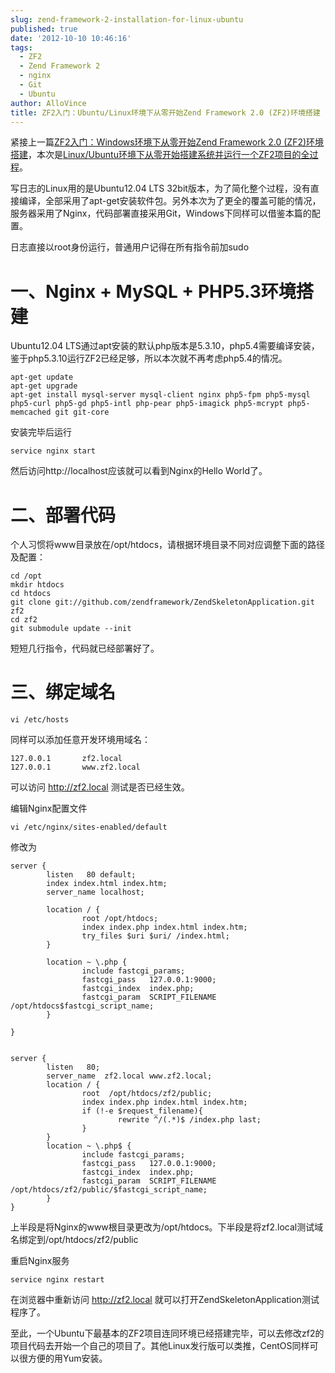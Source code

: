 ```yaml
---
slug: zend-framework-2-installation-for-linux-ubuntu
published: true
date: '2012-10-10 10:46:16'
tags:
  - ZF2
  - Zend Framework 2
  - nginx
  - Git
  - Ubuntu
author: AlloVince
title: ZF2入门：Ubuntu/Linux环境下从零开始Zend Framework 2.0 (ZF2)环境搭建
---
```


紧接上一篇[ZF2入门：Windows环境下从零开始Zend Framework 2.0 (ZF2)环境搭建](http://avnpc.com/pages/zend-framework-2-installation-for-windows)，本次是[Linux/Ubuntu环境下从零开始搭建系统并运行一个ZF2项目的全过程](http://avnpc.com/pages/zend-framework-2-installation-for-windows)。

写日志的Linux用的是Ubuntu12.04 LTS 32bit版本，为了简化整个过程，没有直接编译，全部采用了apt-get安装软件包。另外本次为了更全的覆盖可能的情况，服务器采用了Nginx，代码部署直接采用Git，Windows下同样可以借鉴本篇的配置。

日志直接以root身份运行，普通用户记得在所有指令前加sudo


一、Nginx + MySQL + PHP5.3环境搭建
=================================

Ubuntu12.04 LTS通过apt安装的默认php版本是5.3.10，php5.4需要编译安装，鉴于php5.3.10运行ZF2已经足够，所以本次就不再考虑php5.4的情况。

    apt-get update
    apt-get upgrade
    apt-get install mysql-server mysql-client nginx php5-fpm php5-mysql php5-curl php5-gd php5-intl php-pear php5-imagick php5-mcrypt php5-memcached git git-core

安装完毕后运行

    service nginx start

然后访问http://localhost应该就可以看到Nginx的Hello World了。

二、部署代码
============

个人习惯将www目录放在/opt/htdocs，请根据环境目录不同对应调整下面的路径及配置：

    cd /opt
    mkdir htdocs
    cd htdocs
    git clone git://github.com/zendframework/ZendSkeletonApplication.git zf2
    cd zf2
    git submodule update --init

短短几行指令，代码就已经部署好了。

三、绑定域名
============

    vi /etc/hosts

同样可以添加任意开发环境用域名：

    127.0.0.1       zf2.local
    127.0.0.1       www.zf2.local

可以访问 http://zf2.local 测试是否已经生效。

编辑Nginx配置文件

    vi /etc/nginx/sites-enabled/default

修改为

    server {
	        listen   80 default;
	        index index.html index.htm;
	        server_name localhost;

	        location / {
	                root /opt/htdocs;
	                index index.php index.html index.htm;
	                try_files $uri $uri/ /index.html;
	        }

	        location ~ \.php {
	                include fastcgi_params;
	                fastcgi_pass   127.0.0.1:9000;
	                fastcgi_index  index.php;
	                fastcgi_param  SCRIPT_FILENAME  /opt/htdocs$fastcgi_script_name;
	        }

	}


	server {
	        listen   80;
	        server_name  zf2.local www.zf2.local;
	        location / {
	                root  /opt/htdocs/zf2/public;
	                index index.php index.html index.htm;
	                if (!-e $request_filename){
	                        rewrite ^/(.*)$ /index.php last;
	                }
	        }
	        location ~ \.php$ {
	                include fastcgi_params;
	                fastcgi_pass   127.0.0.1:9000;
	                fastcgi_index  index.php;
	                fastcgi_param  SCRIPT_FILENAME  /opt/htdocs/zf2/public/$fastcgi_script_name;
	        }
	}

上半段是将Nginx的www根目录更改为/opt/htdocs。下半段是将zf2.local测试域名绑定到/opt/htdocs/zf2/public

重启Nginx服务

    service nginx restart

在浏览器中重新访问 http://zf2.local 就可以打开ZendSkeletonApplication测试程序了。

至此，一个Ubuntu下最基本的ZF2项目连同环境已经搭建完毕，可以去修改zf2的项目代码去开始一个自己的项目了。其他Linux发行版可以类推，CentOS同样可以很方便的用Yum安装。
